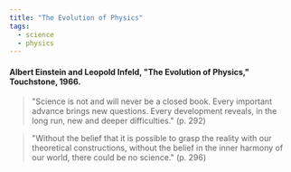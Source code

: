 ```yaml
---
title: "The Evolution of Physics"
tags:
  - science
  - physics
---
```


#### Albert Einstein and Leopold Infeld, "The Evolution of Physics," Touchstone, 1966.

> "Science is not and will never be a closed book. Every important advance brings new questions. Every development reveals, in the long run, new and deeper difficulties." (p. 292)

> "Without the belief that it is possible to grasp the reality with our theoretical constructions, without the belief in the inner harmony of our world, there could be no science." (p. 296)
